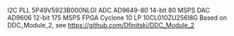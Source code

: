 I2C PLL 5P49V5923B000NLGI
ADC AD9649-80 14-bit 80 MSPS
DAC AD9606 12-bit 175 MSPS
FPGA Cyclone 10 LP 10CL010ZU256I8G
Based on DDC_Module_2, see https://github.com/Dfinitski/DDC_Module_2
